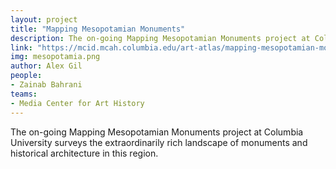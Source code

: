 ```yaml
---
layout: project
title: "Mapping Mesopotamian Monuments"
description: The on-going Mapping Mesopotamian Monuments project at Columbia University surveys the extraordinarily rich landscape of monuments and historical architecture in this region.
link: "https://mcid.mcah.columbia.edu/art-atlas/mapping-mesopotamian-monuments#slider"
img: mesopotamia.png
author: Alex Gil
people:
- Zainab Bahrani
teams:
- Media Center for Art History
---
```


The on-going Mapping Mesopotamian Monuments project at Columbia University surveys the extraordinarily rich landscape of monuments and historical architecture in this region.

